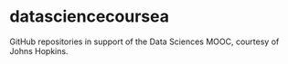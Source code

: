 datasciencecoursea
==================
GitHub repositories in support of the Data Sciences MOOC, courtesy of Johns Hopkins.

